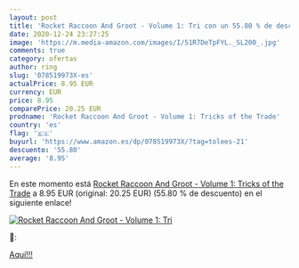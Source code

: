 ```yaml
---
layout: post
title: 'Rocket Raccoon And Groot - Volume 1: Tri con un 55.80 % de descuento'
date: 2020-12-24 23:27:25
image: 'https://m.media-amazon.com/images/I/51R7DeTpFYL._SL200_.jpg'
comments: true
category: ofertas
author: ring
slug: '078519973X-es'
actualPrice: 8.95 EUR
currency: EUR
price: 8.95
comparePrice: 20.25 EUR
prodname: 'Rocket Raccoon And Groot - Volume 1: Tricks of the Trade'
country: 'es'
flag: '🇪🇸'
buyurl: 'https://www.amazon.es/dp/078519973X/?tag=tolees-21'
descuento: '55.80'
average: '8.95'
---
```


En este momento está [Rocket Raccoon And Groot - Volume 1: Tricks of the Trade](https://www.amazon.es/dp/078519973X/?tag=tolees-21) a 8.95 EUR (original: 20.25 EUR) (55.80 %  de descuento) en el siguiente enlace!

[![Rocket Raccoon And Groot - Volume 1: Tri](https://m.media-amazon.com/images/I/51R7DeTpFYL._SL200_.jpg)](https://www.amazon.es/dp/078519973X/?tag=tolees-21)

🔎:


[Aquí!!!](https://www.amazon.es/dp/078519973X/?tag=tolees-21)
